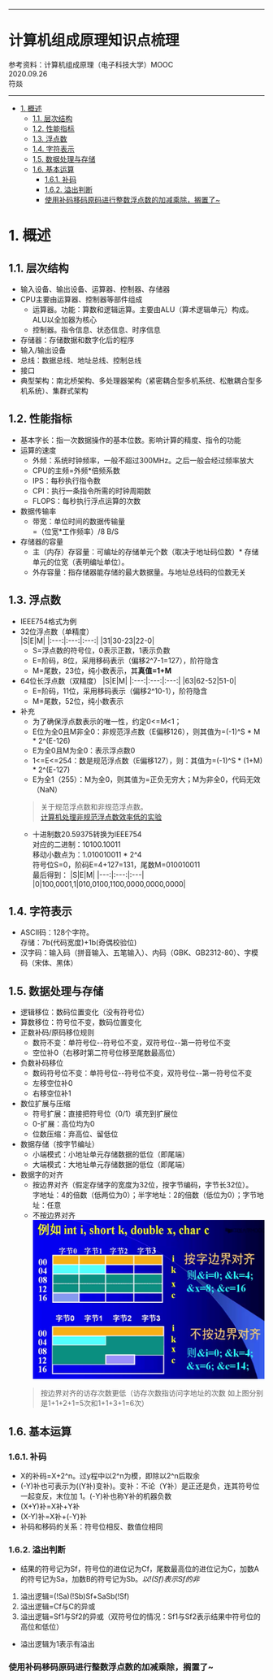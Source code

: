 ___
计算机组成原理知识点梳理
===
参考资料：计算机组成原理（电子科技大学）MOOC   
2020.09.26  
符燚
***

<!-- TOC -->

- [1. 概述](#1-概述)
    - [1.1. 层次结构](#11-层次结构)
    - [1.2. 性能指标](#12-性能指标)
    - [1.3. 浮点数](#13-浮点数)
    - [1.4. 字符表示](#14-字符表示)
    - [1.5. 数据处理与存储](#15-数据处理与存储)
    - [1.6. 基本运算](#16-基本运算)
        - [1.6.1. 补码](#161-补码)
        - [1.6.2. 溢出判断](#162-溢出判断)
        - [使用补码移码原码进行整数浮点数的加减乘除，搁置了~](#使用补码移码原码进行整数浮点数的加减乘除搁置了)

<!-- /TOC -->

# 1. 概述
## 1.1. 层次结构
* 输入设备、输出设备、运算器、控制器、存储器
* CPU主要由运算器、控制器等部件组成
    * 运算器。功能：算数和逻辑运算。主要由ALU（算术逻辑单元）构成。ALU以全加器为核心
    * 控制器。指令信息、状态信息、时序信息
* 存储器：存储数据和数字化后的程序
* 输入/输出设备
* 总线：数据总线、地址总线、控制总线
* 接口
* 典型架构：南北桥架构、多处理器架构（紧密耦合型多机系统、松散耦合型多机系统）、集群式架构
## 1.2. 性能指标
* 基本字长：指一次数据操作的基本位数。影响计算的精度、指令的功能
* 运算的速度
    * 外频：系统时钟频率，一般不超过300MHz。之后一般会经过频率放大
    * CPU的主频=外频*倍频系数
    * IPS：每秒执行指令数
    * CPI：执行一条指令所需的时钟周期数
    * FLOPS：每秒执行浮点运算的次数
* 数据传输率
    * 带宽：单位时间的数据传输量  
    =（位宽*工作频率）/8    B/S
* 存储器的容量
    * 主（内存）存容量：可编址的存储单元个数（取决于地址码位数）* 存储单元的位宽（表明编址单位）。
    * 外存容量：指存储器能存储的最大数据量。与地址总线码的位数无关
## 1.3. 浮点数
* IEEE754格式为例
* 32位浮点数（单精度）  
    |S|E|M|
    |:---:|:---:|:---:|
    |31|30-23|22-0|
    * S=浮点数的符号位，0表示正数，1表示负数
    * E=阶码，8位，采用移码表示（偏移2^7-1=127），阶符隐含
    * M=尾数，23位，纯小数表示，其**真值=1+M**
* 64位长浮点数（双精度）
    |S|E|M|
    |:---:|:---:|:---:|
    |63|62-52|51-0|
    * E=阶码，11位，采用移码表示（偏移2^10-1），阶符隐含
    * M=尾数，52位，纯小数表示
* 补充
    * 为了确保浮点数表示的唯一性，约定0<=M<1；
    * E位为全0且M非全0：非规范浮点数（E偏移126），则其值为=(-1)^S * M * 2^(E-126)
    * E为全0且M为全0：表示浮点数0
    * 1<=E<=254：数是规范浮点数（E偏移127），则：其值为=(-1)^S * (1+M) * 2^(E-127)
    * E为全1（255）：M为全0，则其值为=正负无穷大；M为非全0，代码无效（NaN）
    > 关于规范浮点数和非规范浮点数。  
    [计算机处理非规范浮点数效率低的实验](http://cenalulu.github.io/linux/about-denormalized-float-number/)
    * 十进制数20.59375转换为IEEE754  
    对应的二进制：10100.10011  
    移动小数点为：1.010010011 * 2^4  
    符号位S=0，阶码E=4+127=131，尾数M=010010011  
    最后得到：
        |S|E|M|
        |---:|:---:|:---|
        |0|100,0001,1|010,0100,1100,0000,0000,0000|
## 1.4. 字符表示
* ASCII码：128个字符。  
存储：7b(代码宽度)+1b(奇偶校验位)
* 汉字码：输入码（拼音输入、五笔输入）、内码（GBK、GB2312-80）、字模码（宋体、黑体）
## 1.5. 数据处理与存储
* 逻辑移位：数码位置变化（没有符号位）
* 算数移位：符号位不变，数码位置变化
* 正数补码/原码移位规则
    * 数符不变：单符号位--符号位不变，双符号位--第一符号位不变
    * 空位补0（右移时第二符号位移至尾数最高位）
* 负数补码移位
    * 数码符号位不变：单符号位--符号位不变，双符号位--第一符号位不变
    * 左移空位补0
    * 右移空位补1
* 数位扩展与压缩
    * 符号扩展：直接把符号位（0/1）填充到扩展位
    * 0-扩展：高位均为0
    * 位数压缩：弃高位、留低位
* 数据存储（按字节编址）
    * 小端模式：小地址单元存储数据的低位（即尾端）
    * 大端模式：大地址单元存储数据的低位（即尾端）
* 数据字的对齐
    * 按边界对齐（假定存储字的宽度为32位，按字节编码，字节长32位）。  
    字地址：4的倍数（低两位为0）；半字地址：2的倍数（低位为0）；字节地址：任意
    * 不按边界对齐
    ![数据字对齐](数据字的对齐.png)  
    > 按边界对齐的访存次数更低（访存次数指访问字地址的次数 如上图分别是1+1+2+1=5次和1+1+3+1=6次）
## 1.6. 基本运算
### 1.6.1. 补码
* X的补码=X+2^n。过y程中以2^n为模，即除以2^n后取余
* (-Y)补也可表示为((Y补)变补)。变补：不论（Y补）是正还是负，连其符号位一起变反，末位加 1。(-Y)补也称Y补的机器负数
* (X+Y)补=X补+Y补
* (X-Y)补=X补+(-Y)补
* 补码和移码的关系：符号位相反、数值位相同
### 1.6.2. 溢出判断
* 结果的符号记为Sf，符号位的进位记为Cf，尾数最高位的进位记为C，加数A的符号记为Sa，加数B的符号记为Sb。*以!(Sf)表示Sf的非*
1. 溢出逻辑=(!Sa)(!Sb)Sf+SaSb(!Sf)
2. 溢出逻辑=Cf与C的异或
3. 溢出逻辑=Sf1与Sf2的异或（双符号位的情况：Sf1与Sf2表示结果中符号位的高位和低位）
* 溢出逻辑为1表示有溢出
### 使用补码移码原码进行整数浮点数的加减乘除，搁置了~
